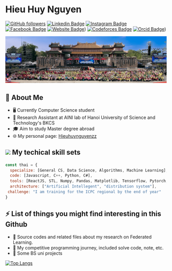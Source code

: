 # Hieu Huy Nguyen

[![GitHub followers](https://img.shields.io/github/followers/HieuHuyNguyenzz?style=social)](https://github.com/HieuHuyNguyenzz)
[![Linkedin Badge](https://img.shields.io/badge/-HieuHuyNguyenzz-yellow?style=flat-square&logo=Linkedin&logoColor=white&link=https://www.linkedin.com/in/sriharikapu/)]()
[![Instagram Badge](https://img.shields.io/badge/-HieuHuyNguyenzz-purple?style=flat-square&logo=Instagram&logoColor=white&link=https://www.instagram.com/HieuHuyNguyenzz/)](https://www.instagram.com/hieeuj_nguyen/)
[![Facebook Badge](https://img.shields.io/badge/-HieuHuyNguyenzz-blue?style=flat-square&logo=Facebook&logoColor=white&link=https://www.facebook.com/HieuHuyNguyenzz)](https://www.facebook.com/GOD1402/)
[![Website Badge](https://img.shields.io/badge/-HieuHuyNguyenzz-darkgreen?style=flat-square&logo=Safari&logoColor=white&link=http://HieuHuyNguyenzz.com)](https://hieuhuynguyenzz.github.io/))
[![Codeforces Badge](https://img.shields.io/badge/-HieuHuyNguyenzz-orange?style=flat-square&logo=Codeforces&logoColor=white&link=http://HieuHuyNguyenzz.com)](https://codeforces.com/profile/Sieucup2024_hieeuj)
[![Orcid Badge](https://img.shields.io/badge/-HieuHuyNguyenzz-orange?style=flat-square&logo=Orcid&logoColor=white&link=http://HieuHuyNguyenzz.com)](https://orcid.org/0009-0005-2102-3791))

![Preview](https://github.com/HieuHuyNguyenzz/HieuHuyNguyenzz/blob/main/background.jpg?raw=true)

## :book: About Me
- 🖥 Currently Computer Science student 
- 💼 Research Assistant at AINI lab of Hanoi University of Science and Technology's BKCS 
- 🎓 Aim to study Master degree abroad
- 🌐 My personal page: [Hieuhuynguyenzz](https://hieuhuynguyenzz.github.io/)

## <img src="https://media.giphy.com/media/VgCDAzcKvsR6OM0uWg/giphy.gif" width="50"> My techical skill sets
```javascript
const thai = {
  specialize: [General CS, Data Science, Algorithms, Machine Learning],
  code: [Javascript, C++, Python, C#],
  tools: [ReactJS, STL, Numpy, Pandas, Matplotlib, Tensorflow, Pytorch, Flower, DotNet],
  architecture: ["Artificial Intellegent", "distribution system"],
 challenge: "I am training for the ICPC regional by the end of year"
}
```

## ⚡ List of things you might find interesting in this Github
- 💪 Source codes and related files about my research on Federated Learning.
- 💪 My competitive programming journey, included solve code, note, etc.
- 💪 Some BS uni projects

[![Top Langs](https://github-readme-stats.vercel.app/api/top-langs/?username=HieuHuyNguyenzz&layout=donut-vertical&show_icons=true&theme=dark)](https://github.com/anuraghazra/github-readme-stats)

